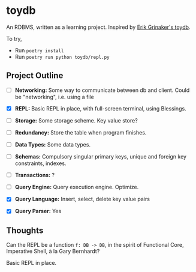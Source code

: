# toydb

An RDBMS, written as a learning project.
Inspired by [Erik Grinaker's toydb](https://github.com/erikgrinaker/toydb).

To try,
- Run ``poetry install``
- Run ``poetry run python toydb/repl.py``

<script id="asciicast-l5KyIRseeHWgctUb43a0VkPtI" src="https://asciinema.org/a/l5KyIRseeHWgctUb43a0VkPtI.js" async></script>

## Project Outline

- [ ] **Networking:** Some way to communicate between db and client. Could be "networking", i.e. using a file

- [x] **REPL:** Basic REPL in place, with full-screen terminal, using Blessings.

- [ ] **Storage:** Some storage scheme. Key value store?

- [ ] **Redundancy:** Store the table when program finishes.

- [ ] **Data Types:** Some data types.

- [ ] **Schemas:** Compulsory singular primary keys, unique and foreign key constraints, indexes.

- [ ] **Transactions:** ?

- [ ] **Query Engine:** Query execution engine. Optimize.

- [x] **Query Language:** Insert, select, delete key value pairs

- [x] **Query Parser:** Yes


## Thoughts

Can the REPL be a function `f: DB -> DB`, in the spirit of Functional Core, Imperative Shell, à la Gary Bernhardt?

Basic REPL in place.